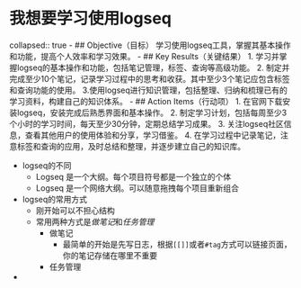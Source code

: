 # 我想要学习使用logseq
collapsed:: true
	- ## Objective（目标）
	  学习使用logseq工具，掌握其基本操作和功能，提高个人效率和学习效果。
	- ## Key Results（关键结果）
	  1. 学习并掌握logseq的基本操作和功能，包括笔记管理，标签、查询等高级功能。
	  2. 制定并完成至少10个笔记，记录学习过程中的思考和收获。其中至少3个笔记应包含标签和查询功能的使用。
	  3.使用logseq进行知识管理，包括整理、归纳和梳理已有的学习资料，构建自己的知识体系。
	- ## Action Items（行动项）
	  1. 在官网下载安装logseq，安装完成后熟悉界面和基本操作。
	  2. 制定学习计划，包括每周至少3个小时的学习时间，每天至少30分钟，定期总结学习成果。
	  3. 关注logseq社区信息，查看其他用户的使用体验和分享，学习借鉴。
	  4. 在学习过程中记录笔记，注意标签和查询的应用，及时总结和整理，并逐步建立自己的知识库。
- logseq的不同
	- Logseq 是一个大纲。每个项目符号都是一个独立的个体
	- Logseq 是一个网络大纲。可以随意拖拽每个项目重新组合
- logseq的常用方式
	- 刚开始可以不担心结构
	- 常用两种方式是*做笔记*和*任务管理*
		- 做笔记
			- 最简单的开始是先写日志，根据`[[]]`或者`#tag`方式可以链接页面，你的笔记存储在哪里不重要
		- 任务管理
-